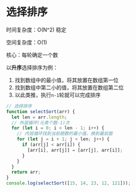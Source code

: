 # 选择排序

时间复杂度：O(N^2) 稳定

空间复杂度：O(1)

核心：每轮确定一个数

以**升序**选择排序为例：

1. 找到数组中的最小值，将其放置在数组第一位
2. 找到数组中第二小的值，将其放置在数组第二位
3. 以此类推，执行`n-1`轮就可以完成排序

```js
// 选择排序
function selectSort(arr) {
  let len = arr.length;
  // 外层循环(元素个数-1)次
  for (let i = 0; i < len - 1; i++) {
    // 内层循环找到当前趟数的最小值，换到最前面
    for (let j = i + 1; j < len; j++) {
      if (arr[j] < arr[i]) {
        [arr[i], arr[j]] = [arr[j], arr[i]];
      }
    }
  }
  return arr;
}
console.log(selectSort([15, 14, 23, 12, 121]));
```
